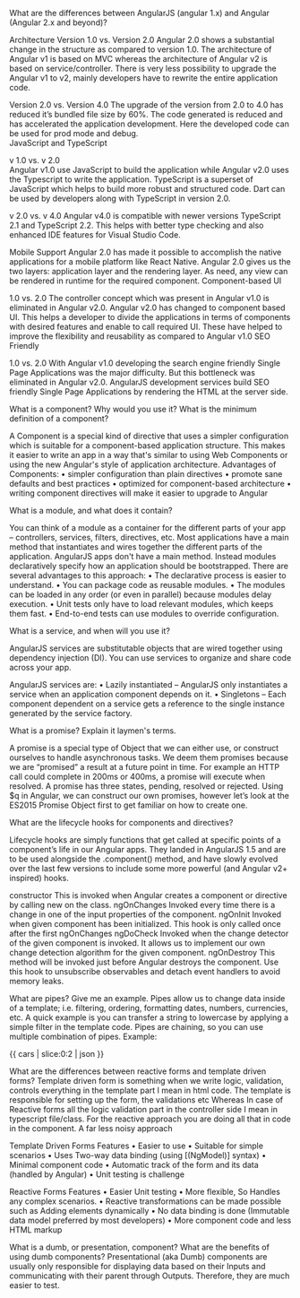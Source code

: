 What are the differences between AngularJS (angular 1.x) and Angular (Angular 2.x and beyond)?

Architecture
Version 1.0 vs. Version 2.0 
Angular 2.0 shows a substantial change in the structure as compared to version 1.0. The architecture of Angular v1 is based on MVC whereas the architecture of Angular v2 is based on service/controller. There is very less possibility to upgrade the Angular v1 to v2, mainly developers have to rewrite the entire application code. 

Version 2.0 vs. Version 4.0 
The upgrade of the version from 2.0 to 4.0 has reduced it’s bundled file size by 60%. The code generated is reduced and has accelerated the application development. Here the developed code can be used for prod mode and debug.  
JavaScript and TypeScript 

v 1.0 vs. v 2.0  
Angular v1.0 use JavaScript to build the application while Angular v2.0 uses the Typescript to write the application. TypeScript is a superset of JavaScript which helps to build more robust and structured code. Dart can be used by developers along with TypeScript in version 2.0. 

v 2.0 vs. v 4.0 
Angular v4.0 is compatible with newer versions TypeScript 2.1 and TypeScript 2.2. This helps with better type checking and also enhanced IDE features for Visual Studio Code.  

Mobile Support
Angular 2.0 has made it possible to accomplish the native applications for a mobile platform like React Native. Angular 2.0 gives us the two layers: application layer and the rendering layer. As need, any view can be rendered in runtime for the required component. 
Component-based UI 

1.0 vs. 2.0 
The controller concept which was present in Angular v1.0 is eliminated in Angular v2.0. Angular v2.0 has changed to component based UI. This helps a developer to divide the applications in terms of components with desired features and enable to call required UI. These have helped to improve the flexibility and reusability as compared to Angular v1.0 
SEO Friendly

1.0 vs. 2.0
With Angular v1.0 developing the search engine friendly Single Page Applications was the major difficulty. But this bottleneck was eliminated in Angular v2.0. AngularJS development services build SEO friendly Single Page Applications by rendering the HTML at the server side.

What is a component? Why would you use it? What is the minimum definition of a component?

A Component is a special kind of directive that uses a simpler configuration which is suitable for a component-based application structure. This makes it easier to write an app in a way that's similar to using Web Components or using the new Angular's style of application architecture.
Advantages of Components:
•	simpler configuration than plain directives
•	promote sane defaults and best practices
•	optimized for component-based architecture
•	writing component directives will make it easier to upgrade to Angular

What is a module, and what does it contain?

You can think of a module as a container for the different parts of your app – controllers, services, filters, directives, etc. Most applications have a main method that instantiates and wires together the different parts of the application. AngularJS apps don't have a main method. Instead modules declaratively specify how an application should be bootstrapped. There are several advantages to this approach:
•	The declarative process is easier to understand.
•	You can package code as reusable modules.
•	The modules can be loaded in any order (or even in parallel) because modules delay execution.
•	Unit tests only have to load relevant modules, which keeps them fast.
•	End-to-end tests can use modules to override configuration.

What is a service, and when will you use it?

AngularJS services are substitutable objects that are wired together using dependency injection (DI). You can use services to organize and share code across your app.

AngularJS services are:
•	Lazily instantiated – AngularJS only instantiates a service when an application component depends on it.
•	Singletons – Each component dependent on a service gets a reference to the single instance generated by the service factory.

 What is a promise? Explain it laymen's terms.
 
A promise is a special type of Object that we can either use, or construct ourselves to handle asynchronous tasks. We deem them promises because we are “promised” a result at a future point in time. For example an HTTP call could complete in 200ms or 400ms, a promise will execute when resolved.
A promise has three states, pending, resolved or rejected. Using $q in Angular, we can construct our own promises, however let’s look at the ES2015 Promise Object first to get familiar on how to create one.

What are the lifecycle hooks for components and directives?

Lifecycle hooks are simply functions that get called at specific points of a component’s life in our Angular apps. They landed in AngularJS 1.5 and are to be used alongside the .component() method, and have slowly evolved over the last few versions to include some more powerful (and Angular v2+ inspired) hooks. 

constructor
This is invoked when Angular creates a component or directive by calling new on the class.
ngOnChanges
Invoked every time there is a change in one of the input properties of the component.
ngOnInit
Invoked when given component has been initialized. This hook is only called once after the first ngOnChanges
ngDoCheck
Invoked when the change detector of the given component is invoked. It allows us to implement our own change detection algorithm for the given component.
ngOnDestroy
This method will be invoked just before Angular destroys the component. Use this hook to unsubscribe observables and detach event handlers to avoid memory leaks.

What are pipes? Give me an example.
Pipes allow us to change data inside of a template; i.e. filtering, ordering, formatting dates, numbers, currencies, etc. A quick example is you can transfer a string to lowercase by applying a simple filter in the template code.
Pipes are chaining, so you can use multiple combination of pipes. Example:
<p>{{ cars | slice:0:2 | json }}</p>

What are the differences between reactive forms and template driven forms?
Template driven form is something when we write logic, validation, controls everything in the template part I mean in html code. The template is responsible for setting up the form, the validations etc
Whereas In case of Reactive forms all the logic validation part in the controller side I mean in typescript file/class. For the reactive approach you are doing all that in code in the component. A far less noisy approach

Template Driven Forms Features
•	Easier to use
•	Suitable for simple scenarios
•	Uses Two-way data binding (using [(NgModel)] syntax)
•	Minimal component code
•	Automatic track of the form and its data (handled by Angular)
•	Unit testing is challenge

Reactive Forms Features
•	Easier Unit testing
•	More flexible, So Handles any complex scenarios.
•	Reactive transformations can be made possible such as Adding elements dynamically
•	No data binding is done (Immutable data model preferred by most developers)
•	More component code and less HTML markup

What is a dumb, or presentation, component? What are the benefits of using dumb components?
Presentational (aka Dumb) components are usually only responsible for displaying data based on their Inputs and communicating with their parent through Outputs. Therefore, they are much easier to test.
